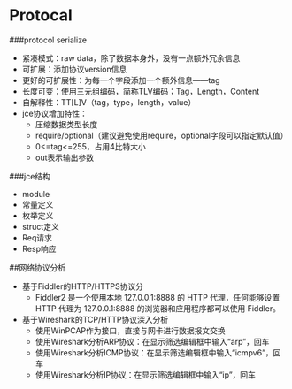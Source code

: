 Protocal
======

###protocol serialize
* 紧凑模式：raw data，除了数据本身外，没有一点额外冗余信息
* 可扩展：添加协议version信息
* 更好的可扩展性：为每一个字段添加一个额外信息——tag
* 长度可变：使用三元组编码，简称TLV编码；Tag，Length，Content
* 自解释性：TT[L]V（tag，type，length，value）
* jce协议增加特性：
  * 压缩数据类型长度
  * require/optional（建议避免使用require，optional字段可以指定默认值）
  * 0<=tag<=255，占用4比特大小
  * out表示输出参数

###jce结构
* module
* 常量定义
* 枚举定义
* struct定义
* Req请求
* Resp响应

##网络协议分析
* 基于Fiddler的HTTP/HTTPS协议分
  * Fiddler2 是一个使用本地 127.0.0.1:8888 的 HTTP 代理，任何能够设置 HTTP 代理为 127.0.0.1:8888 的浏览器和应用程序都可以使用 Fiddler。
* 基于Wireshark的TCP/HTTP协议深入分析
  * 使用WinPCAP作为接口，直接与网卡进行数据报文交换
  * 使用Wireshark分析ARP协议：在显示筛选编辑框中输入“arp”，回车
  * 使用Wireshark分析ICMP协议：在显示筛选编辑框中输入“icmpv6”，回车
  * 使用Wireshark分析IP协议：在显示筛选编辑框中输入“ip”，回车
